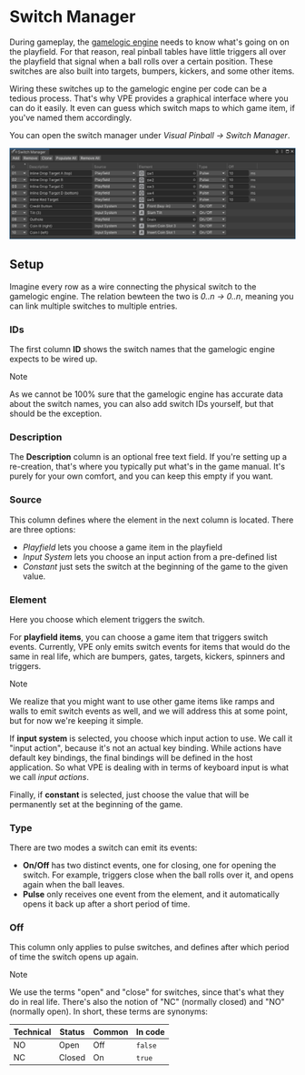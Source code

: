 # Switch Manager

During gameplay, the [gamelogic engine](gamelogic-engine.md) needs to know what's going on on the playfield. For that reason, real pinball tables have little triggers all over the playfield that signal when a ball rolls over a certain position. These switches are also built into targets, bumpers, kickers, and some other items.

Wiring these switches up to the gamelogic engine per code can be a tedious process. That's why VPE provides a graphical interface where you can do it easily. It even can guess which switch maps to which game item, if you've named them accordingly.

You can open the switch manager under *Visual Pinball -> Switch Manager*.

![Switch Manager](switch-manager.png)

## Setup

Imagine every row as a wire connecting the physical switch to the gamelogic engine. The relation bewteen the two is *0..n -> 0..n*, meaning you can link multiple switches to multiple entries.

### IDs

The first column **ID** shows the switch names that the gamelogic engine expects to be wired up.

> [!note]
> As we cannot be 100% sure that the gamelogic engine has accurate data about the switch names, you can also add switch IDs yourself, but that should be the exception.

### Description

The **Description** column is an optional free text field. If you're setting up a re-creation, that's where you typically put what's in the game manual. It's purely for your own comfort, and you can keep this empty if you want.

### Source

This column defines where the element in the next column is located. There are three options:

- *Playfield* lets you choose a game item in the playfield
- *Input System* lets you choose an input action from a pre-defined list
- *Constant* just sets the switch at the beginning of the game to the given value.

### Element

Here you choose which element triggers the switch. 

For **playfield items**, you can choose a game item that triggers switch events. Currently, VPE only emits switch events for items that would do the same in real life, which are bumpers, gates, targets, kickers, spinners and triggers. 

> [!note]
> We realize that you might want to use other game items like ramps and walls to emit switch events as well, and we will address this at some point, but for now we're keeping it simple.

If **input system** is selected, you choose which input action to use. We call it "input action", because it's not an actual key binding. While actions have default key bindings, the final bindings will be defined in the host application. So what VPE is dealing with in terms of keyboard input is what we call *input actions*.

Finally, if **constant** is selected, just choose the value that will be permanently set at the beginning of the game.

### Type

There are two modes a switch can emit its events:

- **On/Off** has two distinct events, one for closing, one for opening the switch. For example, triggers close when the ball rolls over it, and opens again when the ball leaves.
- **Pulse** only receives one event from the element, and it automatically opens it back up after a short period of time.

### Off

This column only applies to pulse switches, and defines after which period of time the switch opens up again.

> [!note]
> We use the terms "open" and "close" for switches, since that's what they do in real life. There's also the notion of "NC" (normally closed) and "NO" (normally open). In short, these terms are synonyms:
> 
> | Technical | Status | Common | In code |
> |-----------|--------|--------|---------|
> | NO        | Open   | Off    | `false` |
> | NC        | Closed | On     | `true`  |
